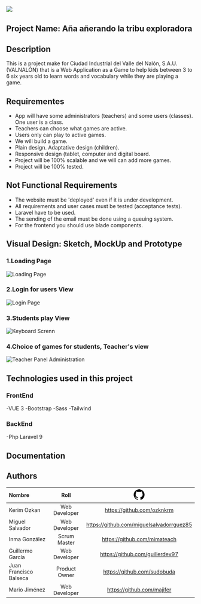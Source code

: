 ![](https://media.discordapp.net/attachments/977641039953293362/989212881180565504/unknown.png?width=713&height=124)

## Project Name: Aña añerando la tribu exploradora

## Description
  This is a project make for Ciudad Industrial del Valle del Nalón, S.A.U. (VALNALÓN) that is a Web Application as a Game to help kids between 3 to 6 six years old to learn words and vocabulary while they are playing a game.

## Requirementes

<ul>
<li>App will have some administrators (teachers) and some users (classes). One user is a class.</li>
<li>Teachers can choose what games are active.</li>
<li>Users only can play to active games.</li>
<li>We will build a game.</li>
<li>Plain design. Adaptative design (children).</li>
<li>Responsive design (tablet, computer and digital board.</li>
<li>Project will be 100% scalable and we will can add more games.</li>
<li>Project will be 100% tested.</li>
</ul>


## Not Functional Requirements

<ul>
<li>The website must be 'deployed' even if it is under development.</li>
<li>All requirements and user cases must be tested (acceptance tests).</li>
<li>Laravel have to be used.</li>
<li>The sending of the email must be done using a queuing system.</li>
<li>For the frontend you should use blade components.</li>
</ul>



  
  
  
## Visual Design: Sketch, MockUp and Prototype
### 1.Loading Page
![Loading Page](https://user-images.githubusercontent.com/104347185/190474172-6546d20b-67a3-42fb-96e6-ed1d8542af75.png)
### 2.Login for users View
![Login Page](https://user-images.githubusercontent.com/104347185/190474183-87d80ad8-016f-48f2-a1b0-83f71e243761.png)
### 3.Students play View
![Keyboard Screnn](https://user-images.githubusercontent.com/104347185/190477618-49362f4f-371f-4594-b231-82d2a453f386.png)
### 4.Choice of games for students, Teacher's view
![Teacher Panel Administration](https://user-images.githubusercontent.com/104347185/190479045-a97d25c4-c60f-4b3d-96e6-621a966776ef.png)



  
  
## Technologies used in this project
### FrontEnd 
   -VUE 3 
   -Bootstrap
   -Sass
   -Tailwind
### BackEnd 
   -Php Laravel 9
  

## Documentation

 
## Authors

| Nombre | Roll | <img src="https://github.com/Yelose/Yelose/blob/main/img/github.png" width="30px" height="30px"> |
| :--- | :---: | :---: |
| Kerim Ozkan| Web Developer | https://github.com/ozknkrm |
| Miguel Salvador | Web Developer| https://github.com/miguelsalvadorrguez85 |
| Inma González | Scrum Master | https://github.com/mimateach |
| Guillermo García | Web Developer | https://github.com/guillerdev97 |
| Juan Francisco Balseca  | Product Owner| https://github.com/sudobuda |
| Mario Jiménez  | Web Developer| https://github.com/majifer |
